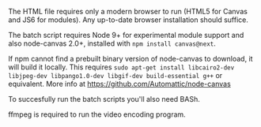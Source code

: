The HTML file requires only a modern browser to run (HTML5 for Canvas and JS6 for modules). Any up-to-date browser installation should suffice.

The batch script requires Node 9+ for experimental module support and also node-canvas 2.0+, installed with `npm install canvas@next`.

If npm cannot find a prebuilt binary version of node-canvas to download, it will build it locally. This requires `sudo apt-get install libcairo2-dev libjpeg-dev libpango1.0-dev libgif-dev build-essential g++` or equivalent. More info at https://github.com/Automattic/node-canvas

To succesfully run the batch scripts you'll also need BASh. 

ffmpeg is required to run the video encoding program.
